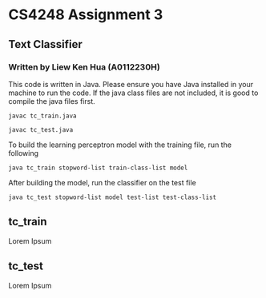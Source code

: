 # CS4248 Assignment 3
## Text Classifier
### Written by Liew Ken Hua (A0112230H)

This code is written in Java. Please ensure you have Java installed in your machine to run the code.
If the java class files are not included, it is good to compile the java files first.

`javac tc_train.java`

`javac tc_test.java`


To build the learning perceptron model with the training file, run the following

`java tc_train stopword-list train-class-list model`

After building the model, run the classifier on the test file

`java tc_test stopword-list model test-list test-class-list`

## tc_train

Lorem Ipsum

## tc_test

Lorem Ipsum
